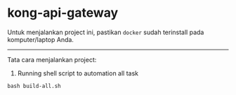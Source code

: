 # kong-api-gateway

Untuk menjalankan project ini, pastikan `docker` sudah terinstall pada komputer/laptop Anda.

---

Tata cara menjalankan project:

1. Running shell script to automation all task

```
bash build-all.sh
```